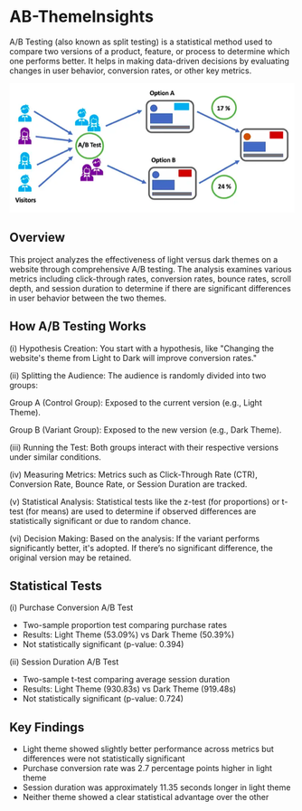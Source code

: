 # AB-ThemeInsights
A/B Testing (also known as split testing) is a statistical method used to compare two versions of a product, feature, or process to determine which one performs better. It helps in making data-driven decisions by evaluating changes in user behavior, conversion rates, or other key metrics.

![AB-ThemeInsights](AB-Testing.png)

## Overview 
This project analyzes the effectiveness of light versus dark themes on a website through comprehensive A/B testing. The analysis examines various metrics including click-through rates, conversion rates, bounce rates, scroll depth, and session duration to determine if there are significant differences in user behavior between the two themes.

## How A/B Testing Works
(i) Hypothesis Creation:
You start with a hypothesis, like "Changing the website's theme from Light to Dark will improve conversion rates."

(ii) Splitting the Audience:
The audience is randomly divided into two groups:

Group A (Control Group): Exposed to the current version (e.g., Light Theme).

Group B (Variant Group): Exposed to the new version (e.g., Dark Theme).

(iii) Running the Test:
Both groups interact with their respective versions under similar conditions.

(iv) Measuring Metrics:
Metrics such as Click-Through Rate (CTR), Conversion Rate, Bounce Rate, or Session Duration are tracked.

(v) Statistical Analysis:
Statistical tests like the z-test (for proportions) or t-test (for means) are used to determine if observed differences are statistically significant or due to random chance.

(vi) Decision Making:
Based on the analysis:
If the variant performs significantly better, it's adopted.
If there’s no significant difference, the original version may be retained.

##  Statistical Tests
(i) Purchase Conversion A/B Test
*  Two-sample proportion test comparing purchase rates
*  Results: Light Theme (53.09%) vs Dark Theme (50.39%)
*  Not statistically significant (p-value: 0.394)

(ii) Session Duration A/B Test
*  Two-sample t-test comparing average session duration
*  Results: Light Theme (930.83s) vs Dark Theme (919.48s)
*  Not statistically significant (p-value: 0.724)

## Key Findings

* Light theme showed slightly better performance across metrics but differences were not statistically significant
* Purchase conversion rate was 2.7 percentage points higher in light theme
* Session duration was approximately 11.35 seconds longer in light theme
* Neither theme showed a clear statistical advantage over the other
